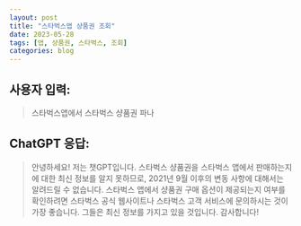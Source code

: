 ```yaml
---
layout: post
title: "스타벅스앱 샹품권 조회"
date: 2023-05-28
tags: [앱, 샹품권, 스타벅스, 조회]
categories: blog
---
```


## 사용자 입력:
> 스타벅스앱에서 스타벅스 샹품권 파나

## ChatGPT 응답:
> 안녕하세요! 저는 챗GPT입니다. 스타벅스 샹품권을 스타벅스 앱에서 판매하는지에 대한 최신 정보를 알지 못하므로, 2021년 9월 이후의 변동 사항에 대해서는 알려드릴 수 없습니다. 스타벅스 앱에서 샹품권 구매 옵션이 제공되는지 여부를 확인하려면 스타벅스 공식 웹사이트나 스타벅스 고객 서비스에 문의하시는 것이 가장 좋습니다. 그들은 최신 정보를 가지고 있을 것입니다. 감사합니다!

